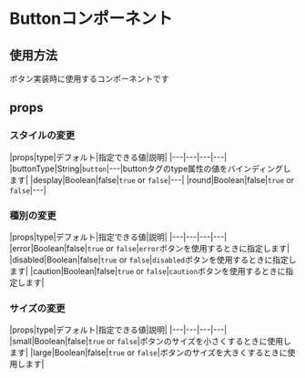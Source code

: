 # Buttonコンポーネント

## 使用方法

ボタン実装時に使用するコンポーネントです

## props

### スタイルの変更

|props|type|デフォルト|指定できる値|説明|
|---|---|---|---|
|buttonType|String|`button`|---|buttonタグのtype属性の値をバインディングします|
|desplay|Boolean|false|`true` or `false`|---|
|round|Boolean|false|`true` or `false`|---|

### 種別の変更

|props|type|デフォルト|指定できる値|説明|
|---|---|---|---|
|error|Boolean|false|`true` or `false`|`error`ボタンを使用するときに指定します|
|disabled|Boolean|false|`true` or `false`|`disabled`ボタンを使用するときに指定します|
|caution|Boolean|false|`true` or `false`|`caution`ボタンを使用するときに指定します|


### サイズの変更

|props|type|デフォルト|指定できる値|説明|
|---|---|---|---|
|small|Boolean|false|`true` or `false`|ボタンのサイズを小さくするときに使用します|
|large|Boolean|false|`true` or `false`|ボタンのサイズを大きくするときに使用します|
